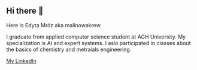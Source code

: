 ## Hi there 👋 
Here is Edyta Mróz aka malinowakrew.

I graduate from applied computer science student at AGH University. 
My specialization is AI and expert systems. I aslo participated in classes about the basics of chemistry and metraials engineering.

<a href="https://www.linkedin.com/in/edyta-mroz-mk/">My LinkedIn</a>
